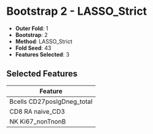 # Bootstrap 2 - LASSO_Strict

- **Outer Fold**: 1
- **Bootstrap**: 2
- **Method**: LASSO_Strict
- **Fold Seed**: 43
- **Features Selected**: 3

## Selected Features

| Feature |
|---------|
| Bcells CD27posIgDneg_total |
| CD8 RA naive_CD3 |
| NK Ki67_nonTnonB |
